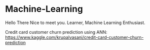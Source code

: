 # Machine-Learning
Hello There
Nice to meet you.
Learner, Machine Learning Enthusiast.

Credit card customer churn prediction using ANN:
https://www.kaggle.com/krupalvasani/credit-card-customer-churn-prediction
